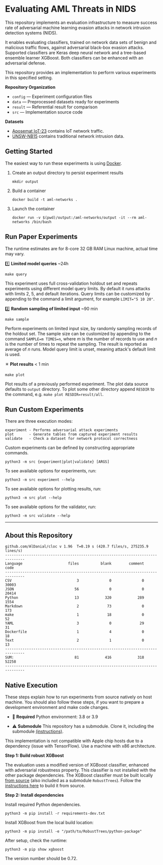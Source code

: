 # Evaluating AML Threats in NIDS

This repository implements an evaluation infrastructure to measure success rate of adversarial machine learning evasion
attacks in network intrusion detection systems (NIDS).

It enables evaluating classifiers, trained on network data sets of benign and malicious traffic flows, against 
adversarial black-box evasion attacks. Supported classifiers are Keras deep neural network and a tree-based ensemble 
learner XGBoost. Both classifiers can be enhanced with an adversarial defense.

This repository provides an implementation to perform various experiments in this specified setting. 

**Repository Organization**

- `config`     — Experiment configuration files              
- `data`       — Preprocessed datasets ready for experiments
- `result`     — Referential result for comparison          
- `src`        — Implementation source code                  

**Datasets**

- [Aposemat IoT-23](https://www.stratosphereips.org/datasets-iot23/) contains IoT network traffic.
- [UNSW-NB15](https://research.unsw.edu.au/projects/unsw-nb15-dataset) contains traditional network intrusion data.

## Getting Started

The easiest way to run these experiments is using [Docker](https://docs.docker.com/engine/install/).

1. Create an output directory to persist experiment results

    ```
    mkdir output
    ```
   
2. Build a container

    ```
    docker build -t aml-networks .
    ```

3. Launch the container

    ```
    docker run -v $(pwd)/output:/aml-networks/output -it --rm aml-networks /bin/bash
    ```

## Run Paper Experiments

The runtime estimates are for 8-core 32 GB RAM Linux machine, actual time may vary.

:one: **Limited model queries** ~24h

```
make query
```

This experiment uses full cross-validation holdout set and repeats experiments using different model query limits. 
By default it runs attacks with limits 2, 5, and default iterations. Query limits can be customized by appending 
to the command a limit argument, for example `LIMIT="5 10 20"`.

:two: **Random sampling of limited input** ~90 min

```
make sample
```

Perform experiments on limited input size, by randomly sampling records of the holdout set. The sample size can be
customized by appending to the command `SAMPLE=m TIMES=n`, where $m$ is the number of records to use and $n$ is the
number of times to repeat the sampling. The result is reported as average of $n$ runs. Model query limit is unset,
meaning attack's default limit is used.


:eight_pointed_black_star: **Plot results** < 1 min

```
make plot
```

Plot results of a previously performed experiment. The plot data source defaults to `output` directory. 
To plot some other directory append `RESDIR` to the command, e.g. `make plot RESDIR=result/all`.

## Run Custom Experiments

There are three execution modes:

```
experiment - Performs adversarial attack experiments
plot       - Generate tables from captured experiment results
validate   - Check a dataset for network protocol correctness
```

Custom experiments can be defined by constructing appropriate commands.

```
python3 -m src {experiment|plot|validate} [ARGS]
```

To see available options for experiments, run:

```
python3 -m src experiment --help
```

To see available options for plotting results, run:

```
python3 -m src plot --help
```

To see available options for the validator, run:

```
python3 -m src validate --help
```

---

## About this Repository

```
github.com/AlDanial/cloc v 1.96  T=0.19 s (420.7 files/s, 275235.9 lines/s)
-------------------------------------------------------------------------------
Language                     files          blank        comment           code
-------------------------------------------------------------------------------
CSV                              3              0              0          30003
JSON                            56              0              0          20414
Python                          13            320            289           1554
Markdown                         2             73              0            173
make                             1             18              0             52
YAML                             3              0             29             31
Dockerfile                       1              4              0             18
Text                             2              1              0             13
-------------------------------------------------------------------------------
SUM:                            81            416            318          52258
-------------------------------------------------------------------------------
```

## Native Execution

These steps explain how to run experiments from source natively on host machine.
You should also follow these steps, if you want to prepare a development environment and make code changes.

- :snake: **Required** Python environment: 3.8 or 3.9

- :warning: **Submodule** This repository has a submodule. Clone it, including the submodule
  [(instructions)](https://stackoverflow.com/a/4438292).

This implementation is not compatible with Apple chip hosts due to a dependency (issue with TensorFlow). 
Use a machine with x86 architecture.

**Step 1: Build robust XGBoost**

The evaluation uses a modified version of XGBoost classifier, enhanced with adversarial robustness property. This
classifier is not installed with the other package dependencies. The XGBoost classifier must be built
locally [from source](https://github.com/chenhongge/RobustTrees) (also included as a submodule `RobustTrees`). 
Follow the [instructions here](https://github.com/chenhongge/RobustTrees/tree/master/python-package#from-source) 
to build it from source.

**Step 2: Install dependencies**

Install required Python dependencies.

```
python3 -m pip install -r requirements-dev.txt
```

Install XGBoost from the local build location:

```
python3 -m pip install -e "/path/to/RobustTrees/python-package"
```

After setup, check the runtime:

```
python3 -m pip show xgboost
```

The version number should be 0.72.